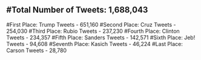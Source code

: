 #Total Number of Tweets: 1,688,043 
---
#First Place: Trump Tweets - 651,160
#Second Place: Cruz Tweets - 254,030
#Third Place: Rubio Tweets - 237,230
#Fourth Place: Clinton Tweets - 234,357
#Fifth Place: Sanders Tweets - 142,571
#Sixth Place: Jeb! Tweets - 94,608
#Seventh Place: Kasich Tweets - 46,224
#Last Place: Carson Tweets - 28,780
